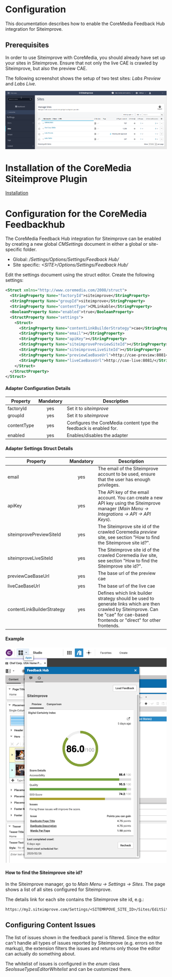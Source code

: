 # Configuration

This documentation describes how to enable the CoreMedia Feedback Hub integration for Siteimprove. 

## Prerequisites

In order to use Siteimprove with CoreMedia, you should already have set up your sites in Siteimprove.
Ensure that not only the live CAE is crawled by Siteimprove, but also the preview CAE.

The following screenshot shows the setup of two test sites: _Labs Preview_ and _Labs Live_.

![Siteimprove Sites](sites.png "Siteimprove Sites")

# Installation of the CoreMedia Siteimprove Plugin
[Installation](installation.md)

# Configuration for the CoreMedia Feedbackhub 

The CoreMedia Feedback Hub integration for Siteimprove can be enabled by creating a new global _CMSettings_ document 
in either a global or site-specific folder.

- Global: _/Settings/Options/Settings/Feedback Hub/_
- Site specific: _&lt;SITE&gt;/Options/Settings/Feedback Hub/_

Edit the settings document using the struct editor. Create the following settings:

```xml
<Struct xmlns="http://www.coremedia.com/2008/struct">
  <StringProperty Name="factoryId">siteimprove</StringProperty>
  <StringProperty Name="groupId">siteimprove</StringProperty>
  <StringProperty Name="contentType">CMLinkable</StringProperty>
  <BooleanProperty Name="enabled">true</BooleanProperty>
  <StructProperty Name="settings">
    <Struct>
      <StringProperty Name="contentLinkBuilderStrategy">cae</StringProperty>  
      <StringProperty Name="email"></StringProperty>
      <StringProperty Name="apiKey"></StringProperty>
      <StringProperty Name="siteimprovePreviewSiteId"></StringProperty>
      <StringProperty Name="siteimproveLiveSiteId"></StringProperty>
      <StringProperty Name="previewCaeBaseUrl">http://cae-preview:8081</StringProperty>
      <StringProperty Name="liveCaeBaseUrl">http://cae-live:8081/</StringProperty>
    </Struct>
  </StructProperty>
</Struct>
```

####  Adapter Configuration Details

| Property | Mandatory | Description |
| -------- |:---------:| ----------- |
| factoryId | yes | Set it to _siteimprove_  |
| groupId | yes | Set it to _siteimprove_  |
| contentType | yes | Configures the CoreMedia content type the feedback is enabled for.  |
| enabled | yes | Enables/disables the adapter  |

####  Adapter Settings Struct Details

| Property | Mandatory | Description |
| -------- |:---------:| ----------- |
| email | yes | The email of the Siteimprove account to be used, ensure that the user has enough privileges.  |
| apiKey | yes | The API key of the email account. You can create a new API key using the Siteimprove manager (_Main Menu -> Integrations -> API -> API Keys_). |
| siteimprovePreviewSiteId | yes | The Siteimprove site id of the crawled Coremedia _preview_ site, see section "How to find the Siteimprove site id?". |
| siteimproveLiveSiteId | yes | The Siteimprove site id of the crawled Coremedia _live_ site, see section "How to find the Siteimprove site id?". |
| previewCaeBaseUrl | yes | The base url of the preview cae |
| liveCaeBaseUrl | yes | The base url of the live cae |
| contentLinkBuilderStrategy | yes | Defines which link builder strategy should be used to generate links which are then crawled by Siteimprove. Can be "cae" for cae-based frontends or "direct" for other frontends. |

#### Example

![Siteimprove Hub Integration](hub.png "Siteimprove Hub Integration")

#### How to find the Siteimprove site id?

In the Siteimprove manager, go to _Main Menu -> Settings -> Sites_.
The page shows a list of all sites configured for Siteimprove. 

The details link for each site contains the Siteimprove site id, e.g.: 

```
https://my2.siteimprove.com/Settings/<SITEMRPOVE_SITE_ID>/Sites/EditSite
```

## Configuring Content Issues

The list of issues shown in the feedback panel is filtered.
Since the editor can't handle all types of issues reported by Siteimprove (e.g. errors on the markup), 
the extension filters the issues and returns only those the editor can actually do something about.

The whitelist of issues is configured in the _enum_ class _SeoIssueTypesEditorWhitelist_ and can be customized there.
